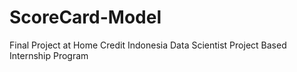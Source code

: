 # ScoreCard-Model
Final Project at Home Credit Indonesia Data Scientist Project Based Internship Program 
